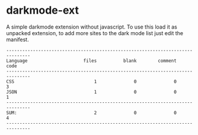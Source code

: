 # darkmode-ext
A simple darkmode extension without javascript. To use this load it as unpacked extension, to add more sites to the dark mode list just edit the manifest.

```
-------------------------------------------------------------------------------
Language                     files          blank        comment           code
-------------------------------------------------------------------------------
CSS                              1              0              0              3
JSON                             1              0              0              1
-------------------------------------------------------------------------------
SUM:                             2              0              0              4
-------------------------------------------------------------------------------
```
